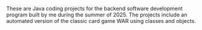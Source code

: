 These are Java coding projects for the backend software development program built by me during the summer of 2025. The projects include an automated version of the classic card game WAR using classes and objects.
